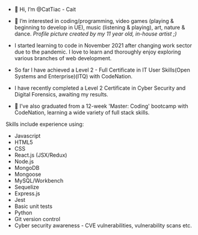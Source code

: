 - 👋 Hi, I’m @CatTiac - Cait

- 👀 I’m interested in coding/programming, video games (playing & beginning to develop in UE), music (listening & playing), art, nature & dance.
 *Profile picture created by my 11 year old, in-house artist ;)*

- I started learning to code in November 2021 after changing work sector due to the pandemic. I love to learn and thoroughly enjoy exploring various branches of web development.

- So far I have achieved a Level 2 - Full Certificate in IT User Skills(Open Systems and Enterprise)(ITQ) with CodeNation.
- I have recently completed a Level 2 Certificate in Cyber Security and Digital Forensics, awaiting my results.

- 🌱 I’ve also graduated from a 12-week 'Master: Coding' bootcamp with CodeNation, learning a wide variety of full stack skills.

Skills include experience using:
-  Javascript
-  HTML5
-  CSS
-  React.js (JSX/Redux)
-  Node.js
-  MongoDB
-  Mongoose
-  MySQL/Workbench
-  Sequelize
-  Express.js
-  Jest
-  Basic unit tests
-  Python
-  Git version control
-  Cyber security awareness - CVE vulnerabilities, vulnerability scans etc.
